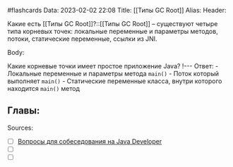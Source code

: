 #flashcards
Data: 2023-02-02 22:08
Title: [[Типы GC Root]]
Alias:
Header:

Какие есть [[Типы GC Root]]?::[[Типы GC Root]] – существуют четыре типа корневых точек: локальные переменные и параметры методов, потоки, статические переменные, ссылки из JNI.
<!--SR:!2023-11-03,10,570-->



Body:


Какие корневые точки имеет простое приложение Java?
!---
Ответ:
	- Локальные переменные и параметры метода `main()`
	- Поток который выполняет `main()`
	- Статические переменные класса, внутри которого находится `main()` метод
<!--SR:!2023-11-03,10,630-->




Главы:
-


Sources:
- [ ] [Вопросы для собеседования на Java Developer](https://github.com/enhorse/java-interview/blob/master/README.md#%D0%9E%D0%9E%D0%9F)
- [ ] []()
- [ ] []()
